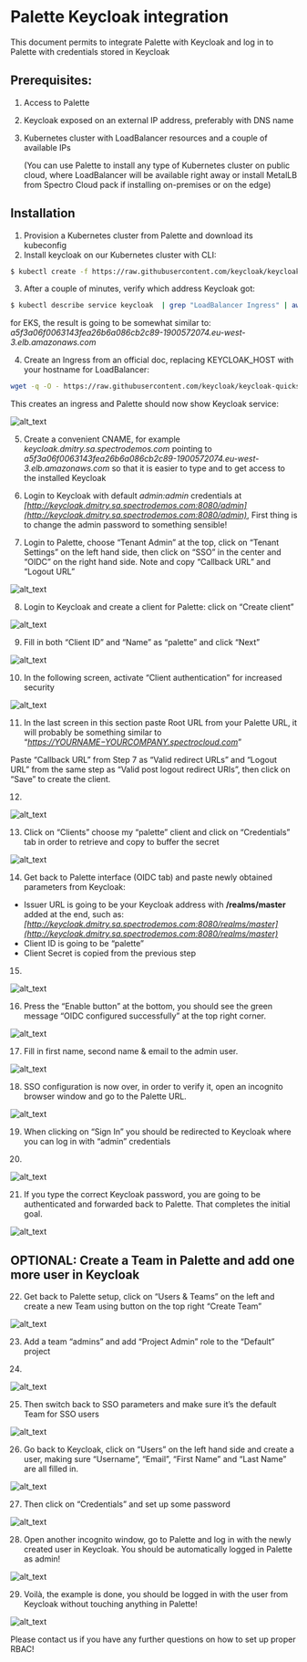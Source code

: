 # Palette Keycloak integration

This document permits to integrate Palette with Keycloak and log in to Palette with credentials stored in Keycloak

## Prerequisites:

1. Access to Palette
2. Keycloak exposed on an external IP address, preferably with DNS name
3. Kubernetes cluster with LoadBalancer resources and a couple of available IPs

    (You can use Palette to install any type of Kubernetes cluster on public cloud, where LoadBalancer will be available right away or install MetalLB from Spectro Cloud pack if installing on-premises or on the edge)

## Installation

1. Provision a Kubernetes cluster from Palette and download its kubeconfig 
2. Install keycloak on our Kubernetes cluster with CLI:
```bash
$ kubectl create -f https://raw.githubusercontent.com/keycloak/keycloak-quickstarts/latest/kubernetes-examples/keycloak.yaml
```

3. After a couple of minutes, verify which address Keycloak got:
```bash
$ kubectl describe service keycloak  | grep "LoadBalancer Ingress" | awk '{print $3}'
```

for EKS, the result is going to be somewhat similar to: _a5f3a06f0063143fea26b6a086cb2c89-1900572074.eu-west-3.elb.amazonaws.com_

4. Create an Ingress from an official doc, replacing KEYCLOAK_HOST with your hostname for LoadBalancer:

```bash
wget -q -O - https://raw.githubusercontent.com/keycloak/keycloak-quickstarts/latest/kubernetes-examples/keycloak-ingress.yaml | sed "s/KEYCLOAK_HOST/a5f3a06f0063143fea26b6a086cb2c89-1900572074.eu-west-3.elb.amazonaws.com/" | kubectl create -f -
```

This creates an ingress and Palette should now show Keycloak service:

![alt_text](/user-management_saml-sso_keycloak-01-keycloak-service.png "Keycloak Service")

5. Create a convenient CNAME, for example  _keycloak.dmitry.sa.spectrodemos.com_ pointing to _a5f3a06f0063143fea26b6a086cb2c89-1900572074.eu-west-3.elb.amazonaws.com_ so that it is easier to type and to get access to the installed Keycloak

6. Login to Keycloak with default _admin:admin_ credentials at _[http://keycloak.dmitry.sa.spectrodemos.com:8080/admin](http://keycloak.dmitry.sa.spectrodemos.com:8080/admin)_, First thing is to change the admin password to something sensible!

7. Login to Palette, choose “Tenant Admin” at the top, click on “Tenant Settings” on the left hand side, then click on “SSO” in the center and “OIDC” on the right hand side. Note and copy “Callback URL” and “Logout URL” 

![alt_text](/user-management_saml-sso_keycloak-02-callback-url.png "Callback URL")

8. Login to Keycloak and create a client for Palette: click on “Create client” 

![alt_text](/user-management_saml-sso_keycloak-03-create-client.png "Create Client")

9. Fill in both “Client ID” and “Name” as “palette” and click “Next”

![alt_text](/user-management_saml-sso_keycloak-04-palette-username.png "Palette username")

10. In the following screen, activate “Client authentication” for increased security

![alt_text](/user-management_saml-sso_keycloak-05-client-authentication.png "Client Authentication")

11. In the last screen in this section paste Root URL from your Palette URL, it will probably be something similar to “_[https://$YOURNAME-$YOURCOMPANY.spectrocloud.com](https://$YOURNAME-$YOURCOMPANY.spectrocloud.com)_” 

   Paste “Callback URL” from Step 7 as “Valid redirect URLs” and “Logout URL” from the same step as “Valid post logout redirect URIs”, then click on “Save” to create the client.

12. 

![alt_text](/user-management_saml-sso_keycloak-06-keycloak-callback.png "Keycloak callback")

13. Click on “Clients” choose my “palette” client and click on “Credentials” tab in order to retrieve and copy to buffer the secret

![alt_text](/user-management_saml-sso_keycloak-07-keycloak-credentials.png "Keycloak Credentials")


14. Get back to Palette interface (OIDC tab) and paste newly obtained parameters from Keycloak:
* Issuer URL is going to be your Keycloak address with **/realms/master** added at the end, such as: _[http://keycloak.dmitry.sa.spectrodemos.com:8080/realms/master](http://keycloak.dmitry.sa.spectrodemos.com:8080/realms/master)_
* Client ID is going to be “palette”
* Client Secret is copied from the previous step

15. 

![alt_text](/user-management_saml-sso_keycloak-08-palette-callback.png "Palette Callback")

16. Press the “Enable button” at the bottom, you should see the green message “OIDC configured successfully” at the top right corner. 

![alt_text](/user-management_saml-sso_keycloak-09-palette-oidc-enabled.png "Palette OIDC Enabled")

17. Fill in first name, second name & email to the admin user.

![alt_text](/user-management_saml-sso_keycloak-10-keycloak-admin.png "Keycloak Admin")

18. SSO configuration is now over, in order to verify it, open an incognito browser window and go to the Palette URL. 

![alt_text](/user-management_saml-sso_keycloak-11-palette-sso.png "Palette SSO")

19. When clicking on “Sign In” you should be redirected to Keycloak where you can log in with “admin” credentials

20. 

![alt_text](/user-management_saml-sso_keycloak-12-keycloak-sso.png "Keycloak SSO")

21. If you type the correct Keycloak password, you are going to be authenticated and forwarded back to Palette. That completes the initial goal.

![alt_text](/user-management_saml-sso_keycloak-13-palette-logged-in.png "Palette logged in")

## OPTIONAL: Create a Team in Palette and add one more user in Keycloak

22. Get back to Palette setup, click on “Users & Teams” on the left and create a new Team using button on the top right “Create Team”

![alt_text](/user-management_saml-sso_keycloak-14-palette-groups.png "Palette groups")

23. Add a team “admins” and add “Project Admin” role to the “Default” project

24. 

![alt_text](/user-management_saml-sso_keycloak-15-palette-project.png "Palette Project")

25. Then switch back to SSO parameters and make sure it’s the default Team for SSO users

![alt_text](/user-management_saml-sso_keycloak-16-palette-sso-admins.png "Palette SSO Admins")

26. Go back to Keycloak, click on “Users” on the left hand side and create a user, making sure “Username”, “Email”, “First Name” and “Last Name” are all filled in.

![alt_text](/user-management_saml-sso_keycloak-17-keycloak-user.png "Keycloak user")

27. Then click on “Credentials” and set up some password

![alt_text](/user-management_saml-sso_keycloak-18-keycloak-password.png "Keycloak password")

28. Open another incognito window, go to Palette and log in with the newly created user in Keycloak. You should be automatically logged in Palette as admin!

![alt_text](/user-management_saml-sso_keycloak-19-keycloak-incognito.png "Keycloak incognito")

29. Voilà, the example is done, you should be logged in with the user from Keycloak without touching anything in Palette!

![alt_text](/user-management_saml-sso_keycloak-20-palette-user-logged-in.png "Palette user logged in")

Please contact us if you have any further questions on how to set up proper RBAC!
